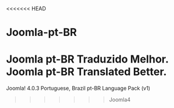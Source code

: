 <<<<<<< HEAD
# Joomla-pt-BR
Joomla pt-BR Traduzido Melhor. Joomla pt-BR Translated Better.
=======
Joomla! 4.0.3 Portuguese, Brazil pt-BR Language Pack (v1) 
>>>>>>> Joomla4
